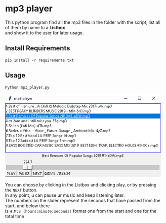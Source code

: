 # mp3 player

This python program find all the mp3 files in the folder with the script, list all of them by name to a __Listbox__\
and show it to the user for later usage.

## Install Requirements
```
pip install -r requirements.txt
```
## Usage
```
Python mp3_player.py 
```
![](mp_play.png)

You can choose by clicking in the Listbox and clicking play, or by pressing the `NEXT` button.\
In any point, u can pause ur music and keep listening later.\
The numbers on the slider represent the seconds that have passed from the start, and below there\
is `H:M:S (hours:minute:seconds)`  format one from the start and one for the total time

